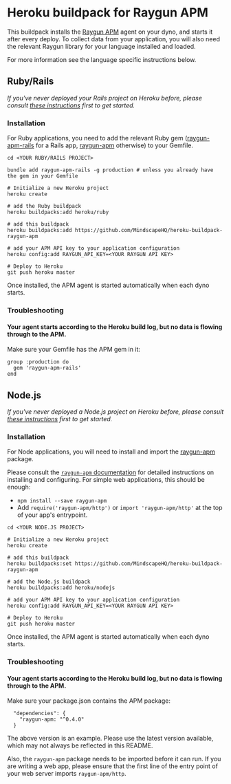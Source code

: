# Heroku buildpack for Raygun APM

This buildpack installs the [Raygun APM](https://raygun.com/platform/apm) agent on your dyno, and starts it after every deploy. To collect data from your application, you will also need the relevant Raygun library for your language installed and loaded.

For more information see the language specific instructions below.

## Ruby/Rails

_If you've never deployed your Rails project on Heroku before, please consult [these instructions](https://devcenter.heroku.com/articles/getting-started-with-rails5) first to get started._

### Installation

For Ruby applications, you need to add the relevant Ruby gem ([raygun-apm-rails](https://rubygems.org/gems/raygun-apm-rails) for a Rails app, [raygun-apm](https://rubygems.org/gems/raygun-apm) otherwise) to your Gemfile.

```
cd <YOUR RUBY/RAILS PROJECT>

bundle add raygun-apm-rails -g production # unless you already have the gem in your Gemfile

# Initialize a new Heroku project
heroku create

# add the Ruby buildpack
heroku buildpacks:add heroku/ruby

# add this buildpack
heroku buildpacks:add https://github.com/MindscapeHQ/heroku-buildpack-raygun-apm

# add your APM API key to your application configuration
heroku config:add RAYGUN_API_KEY=<YOUR RAYGUN API KEY>

# Deploy to Heroku
git push heroku master
```

Once installed, the APM agent is started automatically when each dyno starts.

### Troubleshooting

#### Your agent starts according to the Heroku build log, but no data is flowing through to the APM.

Make sure your Gemfile has the APM gem in it:

```
group :production do
  gem 'raygun-apm-rails'
end
```

## Node.js

_If you've never deployed a Node.js project on Heroku before, please consult [these instructions](https://devcenter.heroku.com/articles/getting-started-with-nodejs) first to get started._

### Installation

For Node applications, you will need to install and import the [raygun-apm](https://www.npmjs.com/package/raygun-apm) package.

Please consult the [`raygun-apm` documentation](https://www.npmjs.com/package/raygun-apm) for detailed instructions on installing and configuring. For simple web applications, this should be enough:

  * `npm install --save raygun-apm`
  * Add `require('raygun-apm/http')` or `import 'raygun-apm/http'` at the top of your app's entrypoint.


```
cd <YOUR NODE.JS PROJECT>

# Initialize a new Heroku project
heroku create

# add this buildpack
heroku buildpacks:set https://github.com/MindscapeHQ/heroku-buildpack-raygun-apm

# add the Node.js buildpack
heroku buildpacks:add heroku/nodejs

# add your APM API key to your application configuration
heroku config:add RAYGUN_API_KEY=<YOUR RAYGUN API KEY>

# Deploy to Heroku
git push heroku master
```

Once installed, the APM agent is started automatically when each dyno starts.

### Troubleshooting

#### Your agent starts according to the Heroku build log, but no data is flowing through to the APM.

Make sure your package.json contains the APM package:

```
  "dependencies": {
    "raygun-apm: "^0.4.0"
  }
```

The above version is an example. Please use the latest version available, which may not always be reflected in this README.

Also, the `raygun-apm` package needs to be imported before it can run. If you are writing a web app, please ensure that the first line of the entry point of your web server imports `raygun-apm/http`.
